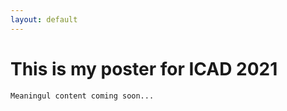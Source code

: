 ```yaml
---
layout: default
---
```


# This is my poster for ICAD 2021

`Meaningul content coming soon...`

<!--Syntax highlighted code block

# Header 1
## Header 2
### Header 3

- Bulleted
- List

1. Numbered
2. List

**Bold** and _Italic_ and `Code` text

[Link](url) and ![Image](src)-->
